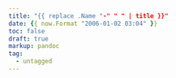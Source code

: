 ```yaml
---
title: "{{ replace .Name "-" " " | title }}"
date: {{ now.Format "2006-01-02 03:04" }}
toc: false
draft: true
markup: pandoc
tag:
  - untagged
---
```


